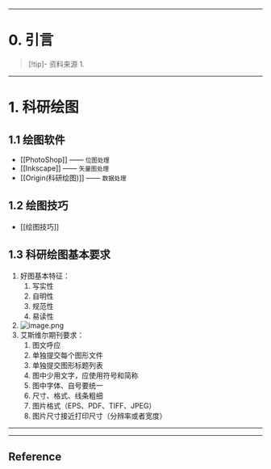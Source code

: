 ```table-of-contents
```
---
# 0. 引言
> [!tip]- 资料来源
> 1. 

----
# 1. 科研绘图 
## 1.1 绘图软件 
- [[PhotoShop]] —— `位图处理`
- [[Inkscape]] —— `矢量图处理`
- [[Origin(科研绘图)]] —— `数据处理`


## 1.2 绘图技巧 
- [[绘图技巧]]


## 1.3 科研绘图基本要求
1. 好图基本特征：
	1. 写实性
	2. 自明性
	3. 规范性
	4. 易读性
2. ![image.png](https://clongli1228-1321973591.cos.ap-nanjing.myqcloud.com/Picgo/202310291103649.png)
3. 艾斯维尔期刊要求：
	1. 图文呼应
	2. 单独提交每个图形文件
	3. 单独提交图形标题列表
	4. 图中少用文字，应使用符号和简称
	5. 图中字体、自号要统一
	6. 尺寸、格式、线条粗细
	7. 图片格式（EPS、PDF、TIFF、JPEG）
	8. 图片尺寸接近打印尺寸（分辨率或者宽度）




---
---
## Reference 



